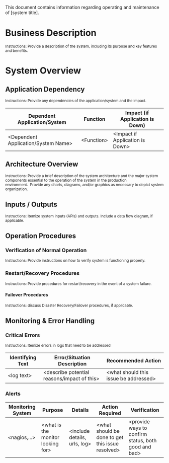 This document contains information regarding operating and maintenance of [system title].

# Business Description

<small>Instructions: Provide a description of the system, including its purpose and key features and benefits.</small>

# System Overview

## Application Dependency

<small>Instructions: Provide any dependencies of the application/system and the impact.</small>

| Dependent Application/System | Function | Impact (if Application is Down) |
--- | --- | --- 
| &lt;Dependent Application/System Name&gt; | &lt;Function&gt; |&lt;Impact if Application is Down&gt; |

## Architecture Overview

<small>Instructions: Provide a brief description of the system architecture and the major system components essential to the operation of the system in the production environment.  Provide any charts, diagrams, and/or graphics as necessary to depict system organization.</small>

## Inputs / Outputs

<small>Instructions: Itemize system inputs (APIs) and outputs. Include a data flow diagram, if applicable.</small>

## Operation Procedures

### Verification of Normal Operation

<small>Instructions: Provide instructions on how to verify system is functioning properly.</small>

### Restart/Recovery Procedures

<small>Instructions: Provide procedures for restart/recovery in the event of a system failure. </small>

#### Failover Procedures

<small>Instructions: discuss Disaster Recovery/Failover procedures, if applicable.</small>

## Monitoring & Error Handling

### Critical Errors

<small>Instructions: Itemize errors in logs that need to be addressed</small>


| Identifying Text | Error/Situation Description | Recommended Action |
--- | --- | ---
| &lt;log text&gt; | &lt;describe potential reasons/impact of this&gt; | &lt;what should this issue be addressed&gt; | 


### Alerts

 Monitoring System | Purpose | Details | Action Required | Verification |
--- | --- | --- | --- | ---
&lt;nagios,...&gt; | &lt;what is the monitor looking for&gt; | &lt;include details, urls, log&gt; | &lt;what should be done to get this issue resolved&gt; | &lt;provide ways to confirm status, both good and bad&gt;
